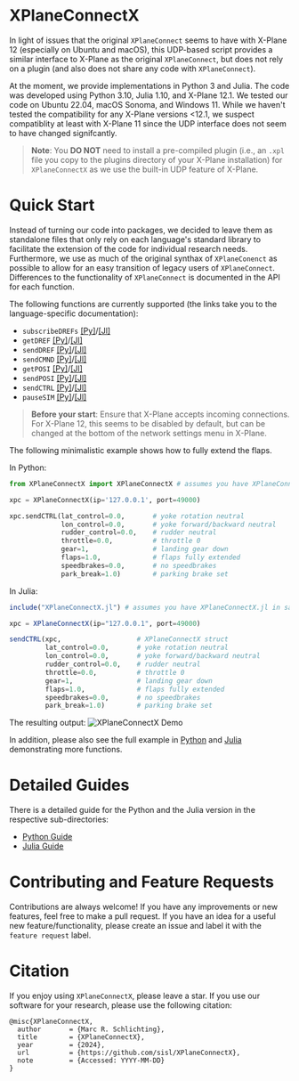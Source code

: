 # XPlaneConnectX

In light of issues that the original `XPlaneConnect` seems to have with X-Plane 12 (especially on Ubuntu and macOS), this UDP-based script provides a similar interface to X-Plane as the original `XPlaneConnect`, but does not rely on a plugin (and also does not share any code with `XPlaneConnect`). 

At the moment, we provide implementations in Python 3 and Julia. The code was developed using Python 3.10, Julia 1.10, and X-Plane 12.1. We tested our code on Ubuntu 22.04, macOS Sonoma, and Windows 11. While we haven't tested the compatibility for any X-Plane versions <12.1, we suspect compatiblity at least with X-Plane 11 since the UDP interface does not seem to have changed signifcantly.

> **Note**: You **DO NOT** need to install a pre-compiled plugin (i.e., an `.xpl` file you copy to the plugins directory of your X-Plane installation) for `XPlaneConnectX` as we use the built-in UDP feature of X-Plane.

# Quick Start
Instead of turning our code into packages, we decided to leave them as standalone files that only rely on each language's standard library to facilitate the extension of the code for individual research needs. Furthermore, we use as much of the original synthax of `XPlaneConenct` as possible to allow for an easy transition of legacy users of `XPlaneConnect`. Differences to the functionality of `XPlaneConnect` is documented in the API for each function.

The following functions are currently supported (the links take you to the language-specific documentation):
- `subscribeDREFs` [[Py]](./Python3/README.md#subscribing-to-datarefs)/[[Jl]](./Julia/README.md#subscribing-to-datarefs)
- `getDREF` [[Py]](./Python3/README.md#reading-datarefs)/[[Jl]](./Julia/README.md#reading-datarefs)
- `sendDREF` [[Py]](./Python3/README.md#sending-datarefs)/[[Jl]](./Julia/README.md#sending-datarefs)
- `sendCMND` [[Py]](./Python3/README.md#sending-commands)/[[Jl]](./Julia/README.md#sending-commands)
- `getPOSI` [[Py]](./Python3/README.md#reading-the-position-of-an-aircraft)/[[Jl]](./Julia/README.md#reading-the-position-of-an-aircraft)
- `sendPOSI` [[Py]](./Python3/README.md#setting-an-aircraft-position)/[[Jl]](./Julia/README.md#setting-an-aircraft-position)
- `sendCTRL` [[Py]](./Python3/README.md#controlling-the-aircraft)/[[Jl]](./Julia/README.md#controlling-the-aircraft)
- `pauseSIM` [[Py]](./Python3/README.md#pausing-and-un-pausing-the-simulator)/[[Jl]](./Julia/README.md#pausing-and-un-pausing-the-simulator)


> **Before your start**: Ensure that X-Plane accepts incoming connections. For X-Plane 12, this seems to be disabled by default, but can be changed at the bottom of the network settings menu in X-Plane.

The following minimalistic example shows how to fully extend the flaps.

In Python:
```python
from XPlaneConnectX import XPlaneConnectX # assumes you have XPlaneConnectX.py in same directory

xpc = XPlaneConnectX(ip='127.0.0.1', port=49000)

xpc.sendCTRL(lat_control=0.0,       # yoke rotation neutral
             lon_control=0.0,       # yoke forward/backward neutral
             rudder_control=0.0,    # rudder neutral
             throttle=0.0,          # throttle 0
             gear=1,                # landing gear down
             flaps=1.0,             # flaps fully extended
             speedbrakes=0.0,       # no speedbrakes
             park_break=1.0)        # parking brake set
```

In Julia:
```julia
include("XPlaneConnectX.jl") # assumes you have XPlaneConnectX.jl in same directory

xpc = XPlaneConnectX(ip="127.0.0.1", port=49000)

sendCTRL(xpc,                   # XPlaneConnectX struct
         lat_control=0.0,       # yoke rotation neutral
         lon_control=0.0,       # yoke forward/backward neutral
         rudder_control=0.0,    # rudder neutral
         throttle=0.0,          # throttle 0
         gear=1,                # landing gear down
         flaps=1.0,             # flaps fully extended
         speedbrakes=0.0,       # no speedbrakes
         park_break=1.0)        # parking brake set
```

The resulting output:
![XPlaneConnectX Demo](xplaneconnectx.gif)

In addition, please also see the full example in [Python](./Python3/example.py) and [Julia](./Julia/example.jl) demonstrating more functions.

# Detailed Guides

There is a detailed guide for the Python and the Julia version in the respective sub-directories:
- [Python Guide](./Python3/README.md)
- [Julia Guide](./Julia/README.md)

# Contributing and Feature Requests

Contributions are always welcome! If you have any improvements or new features, feel free to make a pull request. If you have an idea for a useful new feature/functionality, please create an issue and label it with the `feature request` label.

# Citation
If you enjoy using `XPlaneConnectX`, please leave a star. If you use our software for your research, please use the following citation:

```
@misc{XPlaneConnectX,
  author       = {Marc R. Schlichting},
  title        = {XPlaneConnectX},
  year         = {2024},
  url          = {https://github.com/sisl/XPlaneConnectX},
  note         = {Accessed: YYYY-MM-DD}
}
```
